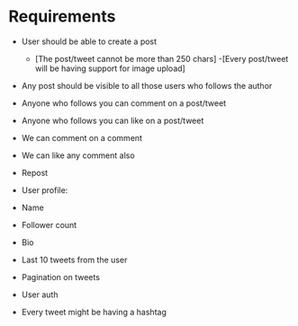 # Requirements

- User should be able to create a post
  - [The post/tweet cannot be more than 250 chars] -[Every post/tweet will be having support for image upload]


- Any post should be visible to all those users who follows the author
- Anyone who follows you can comment on a post/tweet
- Anyone who follows you can like on a post/tweet
- We can comment on a comment
- We can like any comment also
- Repost

- User profile:
 - Name
 - Follower count
 - Bio
 - Last 10 tweets from the user

- Pagination on tweets
- User auth
 
- Every tweet might be having a hashtag
